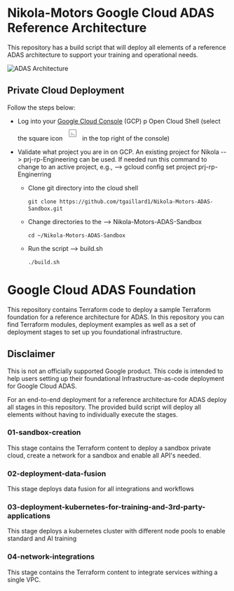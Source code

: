 # Nikola-Motors Google Cloud ADAS Reference Architecture

This repository has a build script that will deploy all elements of a reference ADAS architecture to support your training and operational needs.  

<img src="https://github.com/tgaillard1/Nikola-Motors-ADAS-Sandbox/blob/main/docs/NikolaMotors-RA2.png" alt="ADAS Architecture"/>

## Private Cloud Deployment

Follow the steps below:
 * Log into your [Google Cloud Console](https://accounts.google.com/) (GCP)
 p Open Cloud Shell (select the square icon <img src="https://github.com/tgaillard1/Nikola-Motors-ADAS-Sandbox/blob/main/docs/cloud-shell.png" alt="Cloud Shell Icon"/> in the top right of the console)
 * Validate what project you are in on GCP.  An existing project for Nikola -->  prj-rp-Engineering can be used.  If needed run this command to change to an active project, e.g., --> gcloud config set project prj-rp-Enginerring
   
     * Clone git directory into the cloud shell
    
        ```
        git clone https://github.com/tgaillard1/Nikola-Motors-ADAS-Sandbox.git
        ```
     * Change directories to the --> Nikola-Motors-ADAS-Sandbox
    
        ```
        cd ~/Nikola-Motors-ADAS-Sandbox
        ```
     * Run the script --> build.sh

        ```
        ./build.sh
        ```

# Google Cloud ADAS Foundation

This repository contains Terraform code to deploy a sample Terraform foundation for a reference architecture for ADAS. In this repository you can find Terraform modules, deployment examples as well as a set of deployment stages to set up you foundational infrastructure.

## Disclaimer

This is not an officially supported Google product. This code is intended to help users setting up their foundational Infrastructure-as-code deployment for Google Cloud ADAS.

For an end-to-end deployment for a reference architecture for ADAS deploy all stages in this repository. The provided build script will deploy all elements without having to individually execute the stages.

### 01-sandbox-creation
This stage contains the Terraform content to deploy a sandbox private cloud, create a network for a sandbox and enable all API's needed. 

### 02-deployment-data-fusion
This stage deploys data fusion for all integrations and workflows

### 03-deployment-kubernetes-for-training-and-3rd-party-applications
This stage deploys a kubernetes cluster with different node pools to enable standard and AI training

### 04-network-integrations
This stage contains the Terraform content to integrate services withing a single VPC.

